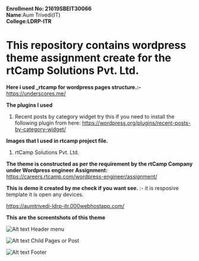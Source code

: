 
<b>Enrollment No: 21619SBEIT30066</b><br/>
<b>Name</b>:Aum Trivedi(IT)<br/>
<b>College:LDRP-ITR</b><br/>

# This repository contains wordpress theme assignment create for the rtCamp Solutions Pvt. Ltd.

<b>Here i used _rtcamp for wordpress pages structure.:- </b>
https://underscores.me/

<b>The plugins I used</b>
1)  Recent posts by category widget try this if you need to install the following plugin from here:
https://wordpress.org/plugins/recent-posts-by-category-widget/

<b> Images that I used in rtcamp project file.</b>
1)  rtCamp Solutions Pvt. Ltd.

<b> The theme is constructed as per the requirement by the rtCamp Company under Wordpress engineer Assignment: </b>
https://careers.rtcamp.com/wordpress-engineer/assignment/

<b> This is demo it created by me check if you want see.</b>
:- it is resposive template it is open any devices.

https://aumtrivedi-ldrp-itr.000webhostapp.com/

<b>This are the screentshots of this theme</b>

![Alt text](https://github.com/aumtrivedi-ldrp/rtcamp-wpassignment1/blob/master/RTCAMP%20DESIGN/TwoLevelMenu.png "Header menu")
Header menu

![Alt text](https://github.com/aumtrivedi-ldrp/rtcamp-wpassignment1/blob/master/RTCAMP%20DESIGN/Child-Pages.png "Child Pages or Post")
Child Pages or Post

![Alt text](https://github.com/aumtrivedi-ldrp/rtcamp-wpassignment1/blob/master/RTCAMP%20DESIGN/Footer.png "Footer")
Footer

